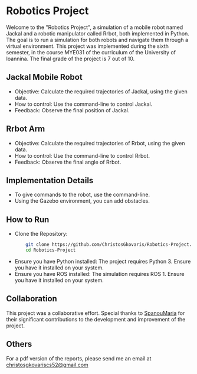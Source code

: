 # Robotics Project

Welcome to the "Robotics Project", a simulation of a mobile robot named Jackal and a robotic manipulator called Rrbot, both implemented in Python. The goal is to run a simulation for both robots and navigate them through a virtual environment. This project was implemented during the sixth semester, in the course MYE031 of the curriculum of the University of Ioannina. The final grade of the project is 7 out of 10.


## Jackal Mobile Robot
- Objective: Calculate the required trajectories of Jackal, using the given data.
- How to control: Use the command-line to control Jackal.
- Feedback: Observe the final position of Jackal.


## Rrbot Arm
- Objective: Calculate the required trajectories of Rrbot, using the given data.
- How to control: Use the command-line to control Rrbot.
- Feedback: Observe the final angle of Rrbot.


## Implementation Details
- To give commands to the robot, use the command-line.
- Using the Gazebo environment, you can add obstacles.


## How to Run
- Clone the Repository:
  ``` bash
      git clone https://github.com/ChristosGkovaris/Robotics-Project.git
      cd Robotics-Project
- Ensure you have Python installed: The project requires Python 3. Ensure you have it installed on your system.
- Ensure you have ROS installed: The simulation requires ROS 1. Ensure you have it installed on your system.


## Collaboration
This project was a collaborative effort. Special thanks to [SpanouMaria](https://github.com/SpanouMaria) for their significant contributions to the development and improvement of the project.


## Others
For a pdf version of the reports, please send me an email at christosgkovariscs52@gmail.com
